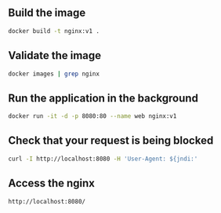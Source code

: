 ## Build the image

```BASH
docker build -t nginx:v1 .
```

## Validate the image

```BASH
docker images | grep nginx
```

## Run the application in the background

```BASH
docker run -it -d -p 8080:80 --name web nginx:v1
```

## Check that your request is being blocked

```BASH
curl -I http://localhost:8080 -H 'User-Agent: ${jndi:'
```

## Access the nginx

```BASH
http://localhost:8080/
```
